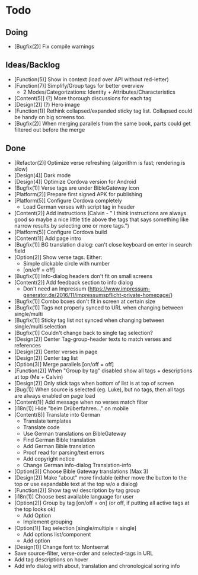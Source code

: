 # Todo

## Doing
- [Bugfix(2)] Fix compile warnings

## Ideas/Backlog
- [Function(5)] Show in context (load over API without red-letter)
- [Function(7)] Simplify/Group tags for better overview
    - 2 Modes/Categorizations: Identity + Attributes/Characteristics
- [Content(5)] (?) More thorough discussions for each tag
- [Design(2)] (?) Hero image
- [Function(1)] Rethink collapsed/expanded sticky tag list. Collapsed could be handy on big screens too.
- [Bugfix(2)] When merging parallels from the same book, parts could get filtered out before the merge

## Done
- [Refactor(2)] Optimize verse refreshing (algorithm is fast; rendering is slow)
- [Design(4)] Dark mode
- [Design(4)] Optimize Cordova version for Android
- [Bugfix(1)] Verse tags are under BibleGateway icon
- [Platform(2)] Prepare first signed APK for publishing
- [Platform(5)] Configure Cordova completely
    - Load German verses with script tag in header
- [Content(2)] Add instructions (Calvin - " I think instructions are always good so maybe a nice little title above the tags that says something like narrow results by selecting one or more tags.")
- [Platform(5)] Configure Cordova build
- [Content(1)] Add page intro
- [Bugfix(1)] BG translation dialog: can't close keyboard on enter in search field
- [Option(2)] Show verse tags. Either:
    - Simple clickable circle with number
    - [on/off = off]
- [Bugfix(1)] Info-dialog headers don't fit on small screens
- [Content(2)] Add feedback section to info dialog
    - Don't need an Impressum (https://www.impressum-generator.de/2016/11/impressumspflicht-private-homepage/)
- [Bugfix(1)] Combo boxes don't fit in screen at certain size
- [Bugfix(1)] Tags not properly synced to URL when changing between single/multi
- [Bugfix(1)] Sticky tag list not synced when changing between single/multi selection
- [Bugfix(1)] Couldn't change back to single tag selection?
- [Design(2)] Center Tag-group-header texts to match verses and references
- [Design(2)] Center verses in page
- [Design(2)] Center tag list
- [Option(3)] Merge parallels [on/off = off]
- [Function(2)] When "Group by tag" disabled show all tags + descriptions at top (Me + Calvin)
- [Design(2)] Only stick tags when bottom of list is at top of screen
- [Bug(1)] When source is selected (eg. Luke), but no tags, then all tags are always enabled on page load
- [Content(1)] Add message when no verses match filter
- [i18n(1)] Hide "beim Drüberfahren..." on mobile
- [Content(8)] Translate into German
    - Translate templates
    - Translate code
    - Use German translations on BibleGateway
    - Find German Bible translation
    - Add German Bible translation
    - Proof read for parsing/text errors
    - Add copyright notice
    - Change German info-dialog Translation-info
- [Option(3)] Choose Bible Gateway translations (Max 3)
- [Design(2)] Make "about" more findable (either move the button to the top or use expandable text at the top w/o a dialog)
- [Function(2)] Show tag w/ description by tag group
- [i18n(1)] Choose best available language for user
- [Option(2)] Group by tag [on/off = on] (or off, if putting all active tags at the top looks ok)
    - Add Option
    - Implement grouping
- [Option(1)] Tag selection [single/multiple = single]
    - Add options list/component
    - Add option
- [Design(1)] Change font to: Montserrat
- Save source-filter, verse-order and selected-tags in URL
- Add tag descriptions on hover
- Add info dialog with about, translation and chronological soring info